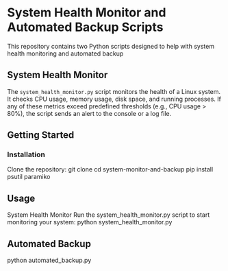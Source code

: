 # System Health Monitor and Automated Backup Scripts

This repository contains two Python scripts designed to help with system health monitoring and automated backup

## System Health Monitor

The `system_health_monitor.py` script monitors the health of a Linux system. It checks CPU usage, memory usage, disk space, and running processes. If any of these metrics exceed predefined thresholds (e.g., CPU usage > 80%), the script sends an alert to the console or a log file.

## Getting Started


### Installation

   Clone the repository:
   git clone 
   cd system-monitor-and-backup
   pip install psutil paramiko

## Usage
System Health Monitor
Run the system_health_monitor.py script to start monitoring your system:
python system_health_monitor.py

## Automated Backup
python automated_backup.py
